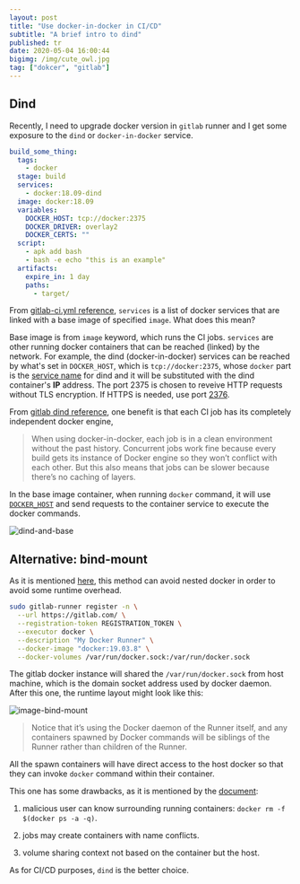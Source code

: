 ```yaml
---
layout: post
title: "Use docker-in-docker in CI/CD"
subtitle: "A brief intro to dind"
published: tr
date: 2020-05-04 16:00:44
bigimg: /img/cute_owl.jpg
tag: ["dokcer", "gitlab"]
---
```


## Dind

Recently, I need to upgrade docker version in `gitlab` runner and I get some exposure to the `dind` or `docker-in-docker` service.

```yaml
build_some_thing:
  tags:
    - docker
  stage: build
  services:
    - docker:18.09-dind
  image: docker:18.09
  variables:
    DOCKER_HOST: tcp://docker:2375
    DOCKER_DRIVER: overlay2
    DOCKER_CERTS: ""
  script:
    - apk add bash
    - bash -e echo "this is an example"
  artifacts:
    expire_in: 1 day
    paths:
      - target/
```

From [gitlab-ci.yml reference](https://docs.gitlab.com/ee/ci/yaml/#services), `services` is a list of docker services that are linked with a base image of specified `image`. What does this mean?

Base image is from `image` keyword, which runs the CI jobs. `services` are other running docker containers that can be reached (linked) by the network. For example, the dind (docker-in-docker) services can be reached by what's set in `DOCKER_HOST`, which is `tcp://docker:2375`, whose `docker` part is the [service name][dind-access-name] for dind and it will be substituted with the dind container's __IP__ address. The port 2375 is chosen to reveive HTTP requests without TLS encryption. If HTTPS is needed, use port [2376][docker-port].

From [gitlab dind reference][dind-reference], one benefit is that each CI job has its completely independent docker engine,

> When using docker-in-docker, each job is in a clean environment without the past history. Concurrent jobs work fine because every build gets its instance of Docker engine so they won’t conflict with each other. But this also means that jobs can be slower because there’s no caching of layers.

In the base image container, when running `docker` command, it will use [`DOCKER_HOST`][docker-daemon] and send requests to the container service to execute the docker commands.

![dind-and-base]()

## Alternative: bind-mount

As it is mentioned [here][bind-mount], this method can avoid nested docker in order to avoid some runtime overhead.

```bash
sudo gitlab-runner register -n \
  --url https://gitlab.com/ \
  --registration-token REGISTRATION_TOKEN \
  --executor docker \
  --description "My Docker Runner" \
  --docker-image "docker:19.03.8" \
  --docker-volumes /var/run/docker.sock:/var/run/docker.sock
```

The gitlab docker instance will shared the `/var/run/docker.sock` from host machine, which is the domain socket address used by docker daemon. After this one, the runtime layout might look like this:

![image-bind-mount]()

> Notice that it’s using the Docker daemon of the Runner itself, and any containers spawned by Docker commands will be siblings of the Runner rather than children of the Runner.

All the spawn containers will have direct access to the host docker so that they can invoke `docker` command within their container.

This one has some drawbacks, as it is mentioned by the [document][bind-mount]:

1. malicious user can know surrounding running containers: `docker rm -f $(docker ps -a -q)`.

2. jobs may create containers with name conflicts.

3. volume sharing context not based on the container but the host.

As for CI/CD purposes, `dind` is the better choice.

[dind-reference]: https://docs.gitlab.com/ee/ci/docker/using_docker_build.html#making-docker-in-docker-builds-faster-with-docker-layer-caching
[dind-access-name]: https://docs.gitlab.com/ee/ci/docker/using_docker_images.html#accessing-the-services
[bind-mount]: https://docs.gitlab.com/ee/ci/docker/using_docker_build.html#use-docker-socket-binding
[docker-port]: https://github.com/docker-library/docker/blob/0bab8e3d0ebe6dc4b7a122bb1d0b2e017925c50d/19.03/dind/Dockerfile#L43
[docker-daemon]: https://docs.docker.com/engine/reference/commandline/dockerd/#daemon-socket-option